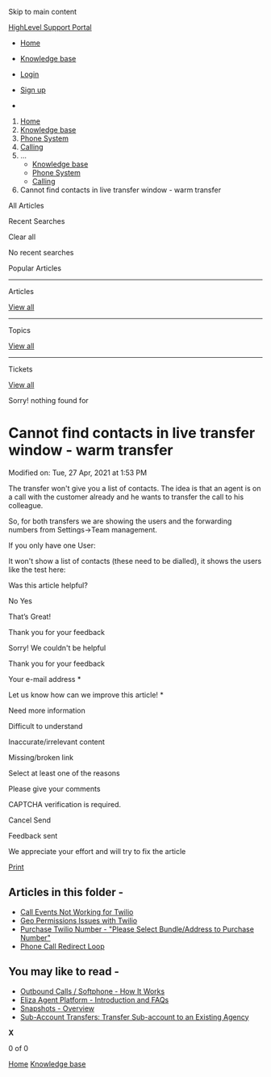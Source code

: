 Skip to main content

[ HighLevel Support Portal ](https://help.gohighlevel.com)

  * [ Home ](/support/home)
  * [ Knowledge base ](/support/solutions)

  * [Login](/support/login)
  * [Sign up](/support/signup)
  * 

  1. [Home](/support/home)
  2. [Knowledge base](/support/solutions)
  3. [Phone System](/support/solutions/48000415161)
  4. [Calling](/support/solutions/folders/48000665895)
  5. ... 
     * [Knowledge base](/support/solutions)
     * [Phone System](/support/solutions/48000415161)
     * [Calling](/support/solutions/folders/48000665895)
  6. Cannot find contacts in live transfer window - warm transfer

All  Articles 

Recent Searches

Clear all

No recent searches

Popular Articles

* * *

Articles

[View all](/support/search/solutions)

* * *

Topics

[View all](/support/search/topics)

* * *

Tickets

[View all](/support/search/tickets)

Sorry! nothing found for   

# Cannot find contacts in live transfer window - warm transfer

Modified on: Tue, 27 Apr, 2021 at 1:53 PM

The transfer won't give you a list of contacts. The idea is that an agent is on a call with the customer already and he wants to transfer the call to his colleague.

So, for both transfers we are showing the users and the forwarding numbers from Settings->Team management.

If you only have one User:

It won't show a list of contacts (these need to be dialled), it shows the users like the test here:

Was this article helpful?

No  Yes 

That’s Great!

Thank you for your feedback

Sorry! We couldn't be helpful

Thank you for your feedback

Your e-mail address *

Let us know how can we improve this article! *

Need more information 

Difficult to understand 

Inaccurate/irrelevant content 

Missing/broken link 

Select at least one of the reasons 

Please give your comments 

CAPTCHA verification is required. 

Cancel  Send 

Feedback sent

We appreciate your effort and will try to fix the article

[Print](javascript:print\(\))

## Articles in this folder -

  * [Call Events Not Working for Twilio](/support/solutions/articles/48000981465-call-events-not-working-for-twilio)
  * [Geo Permissions Issues with Twilio](/support/solutions/articles/48000981435-geo-permissions-issues-with-twilio)
  * [Purchase Twilio Number - "Please Select Bundle/Address to Purchase Number"](/support/solutions/articles/48000981437-purchase-twilio-number-please-select-bundle-address-to-purchase-number-)
  * [Phone Call Redirect Loop](/support/solutions/articles/48001076653-phone-call-redirect-loop)

## You may like to read -

  * [Outbound Calls / Softphone - How It Works](/support/solutions/articles/48000981431-outbound-calls-softphone-how-it-works)
  * [Eliza Agent Platform - Introduction and FAQs](/support/solutions/articles/48001236572-eliza-agent-platform-introduction-and-faqs)
  * [Snapshots - Overview](/support/solutions/articles/48000982511-snapshots-overview)
  * [Sub-Account Transfers: Transfer Sub-account to an Existing Agency](/support/solutions/articles/155000002031-sub-account-transfers-transfer-sub-account-to-an-existing-agency)

**X**

0 of 0 []()

[Home](/support/home) [Knowledge base](/support/solutions)
